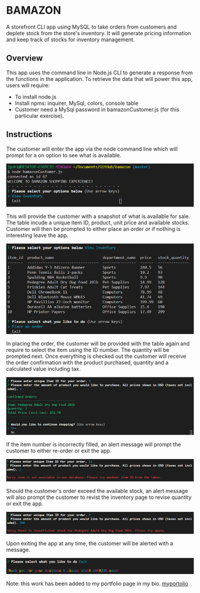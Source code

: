 # BAMAZON
A storefront CLI app using MySQL to take orders from customers and deplete stock from the store's inventory. It will generate pricing information and keep track of stocks for inventory management.

## Overview
This app uses the command line in Node.js CLI to generate a response from the functions in the application. To retrieve the data that will power this app, users will require:
- To install node.js 
- Install npms: inquirer, MySql, colors, console table 
- Customer need a MySql password in bamazonCustomer.js (for this particular exercise). 

## Instructions
The customer will enter the app via the node command line which will prompt for a on option to see what is available.  

![connect](images/1-connectingPage.png)

This will provide the customer with a snapshot of what is available for sale. The table incude a unique item ID, product, unit price and available stocks. Customer will then be prompted to either place an order or if nothing is interesting leave the app.  

![inventory](images/2-ViewInventory.png)

In placing the order, the customer will be provided with the table again and require to select the item using the ID number. The quantity will be prompted next. Once everything is checked out the customer will receive the order confirmation with the product purchased, quantity and a calculated value including tax. 

![order](images/3-orderResults.png)

If the item number is incorrectly filled, an alert message will prompt the customer to either re-order or exit the app.  

![connect](images/4-wrongID.png)

Should the customer's order exceed the available stock, an alert message will also prompt the customer to revist the inventory page to revise quantity or exit the app.  

![connect](images/5-notEnoughStock.png)

Upon exiting the app at any time, the customer will be alerted with a message.  

![connect](images/6-exit.png)

Note: this work has been added to my portfolio page in my bio.
[myportolio](https://jgohbb.github.io/Portfolio-JGoh/portfolio.html)


